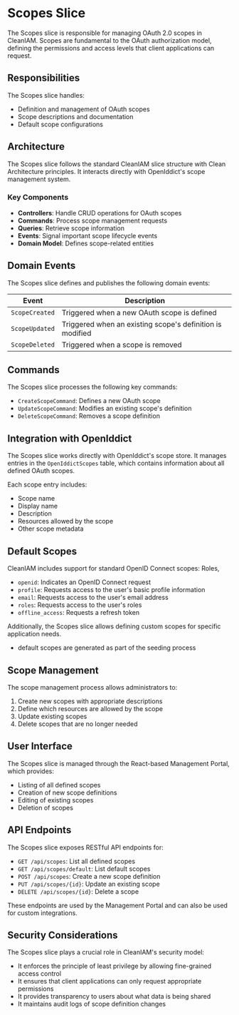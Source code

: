 # Scopes Slice

The Scopes slice is responsible for managing OAuth 2.0 scopes in CleanIAM. Scopes are fundamental to the OAuth authorization model, defining the permissions and access levels that client applications can request.

## Responsibilities

The Scopes slice handles:

- Definition and management of OAuth scopes
- Scope descriptions and documentation
- Default scope configurations

## Architecture

The Scopes slice follows the standard CleanIAM slice structure with Clean Architecture principles. It interacts directly with OpenIddict's scope management system.

### Key Components

- **Controllers**: Handle CRUD operations for OAuth scopes
- **Commands**: Process scope management requests
- **Queries**: Retrieve scope information
- **Events**: Signal important scope lifecycle events
- **Domain Model**: Defines scope-related entities

## Domain Events

The Scopes slice defines and publishes the following domain events:

| Event          | Description                                               |
| -------------- | --------------------------------------------------------- |
| `ScopeCreated` | Triggered when a new OAuth scope is defined               |
| `ScopeUpdated` | Triggered when an existing scope's definition is modified |
| `ScopeDeleted` | Triggered when a scope is removed                         |

## Commands

The Scopes slice processes the following key commands:

- `CreateScopeCommand`: Defines a new OAuth scope
- `UpdateScopeCommand`: Modifies an existing scope's definition
- `DeleteScopeCommand`: Removes a scope definition

## Integration with OpenIddict

The Scopes slice works directly with OpenIddict's scope store. It manages entries in the `OpenIddictScopes` table, which contains information about all defined OAuth scopes.

Each scope entry includes:

- Scope name
- Display name
- Description
- Resources allowed by the scope
- Other scope metadata

## Default Scopes

CleanIAM includes support for standard OpenID Connect scopes:
Roles,

- `openid`: Indicates an OpenID Connect request
- `profile`: Requests access to the user's basic profile information
- `email`: Requests access to the user's email address
- `roles`: Requests access to the user's roles
- `offline_access`: Requests a refresh token

Additionally, the Scopes slice allows defining custom scopes for specific application needs.

- default scopes are generated as part of the seeding process

## Scope Management

The scope management process allows administrators to:

1. Create new scopes with appropriate descriptions
2. Define which resources are allowed by the scope
3. Update existing scopes
4. Delete scopes that are no longer needed

## User Interface

The Scopes slice is managed through the React-based Management Portal, which provides:

- Listing of all defined scopes
- Creation of new scope definitions
- Editing of existing scopes
- Deletion of scopes

## API Endpoints

The Scopes slice exposes RESTful API endpoints for:

- `GET /api/scopes`: List all defined scopes
- `GET /api/scopes/default`: List default scopes
- `POST /api/scopes`: Create a new scope definition
- `PUT /api/scopes/{id}`: Update an existing scope
- `DELETE /api/scopes/{id}`: Delete a scope

These endpoints are used by the Management Portal and can also be used for custom integrations.

## Security Considerations

The Scopes slice plays a crucial role in CleanIAM's security model:

- It enforces the principle of least privilege by allowing fine-grained access control
- It ensures that client applications can only request appropriate permissions
- It provides transparency to users about what data is being shared
- It maintains audit logs of scope definition changes
